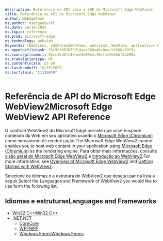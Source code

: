 ```yaml
---
description: Referência de API para o SDK do Microsoft Edge WebView2
title: Referência de API do Microsoft Edge WebView2
author: MSEdgeTeam
ms.author: msedgedevrel
ms.date: 10/14/2020
ms.topic: reference
ms.prod: microsoft-edge
ms.technology: webview
keywords: IWebView2, IWebView2WebView, webview2, WebView, aplicativos Win32, Win32, Edge, ICoreWebView2, ICoreWebView2Controller, controle de navegador
ms.openlocfilehash: 36c951967675d1daed769e40e8eacbf668a5973c
ms.sourcegitcommit: 61cc15d2fc89aee3e09cec48ef1e0e5bbf8d289a
ms.translationtype: MT
ms.contentlocale: pt-BR
ms.lasthandoff: 10/15/2020
ms.locfileid: "11119049"
---
```

# <span data-ttu-id="f4cff-104">Referência de API do Microsoft Edge WebView2</span><span class="sxs-lookup"><span data-stu-id="f4cff-104">Microsoft Edge WebView2 API Reference</span></span>  

<span data-ttu-id="f4cff-105">O controle WebView2 do Microsoft Edge permite que você hospede conteúdo da Web em seu aplicativo usando o [Microsoft Edge (Chromium)](https://www.microsoftedgeinsider.com) como mecanismo de renderização.</span><span class="sxs-lookup"><span data-stu-id="f4cff-105">The Microsoft Edge WebView2 control enables you to host web content in your application using [Microsoft Edge (Chromium)](https://www.microsoftedgeinsider.com) as the rendering engine.</span></span>  <span data-ttu-id="f4cff-106">Para obter mais informações, consulte [visão geral do Microsoft Edge WebView2](./index.md) e [introdução ao WebView2](gettingstarted/win32.md).</span><span class="sxs-lookup"><span data-stu-id="f4cff-106">For more information, see [Overview of Microsoft Edge WebView2](./index.md) and [Getting Started with WebView2](gettingstarted/win32.md).</span></span>  

<span data-ttu-id="f4cff-107">Selecione os idiomas e a estrutura do WebView2 que deseja usar na lista a seguir.</span><span class="sxs-lookup"><span data-stu-id="f4cff-107">Select the Languages and Framework of WebView2 you would like to use form the following list.</span></span>  

## <span data-ttu-id="f4cff-108">Idiomas e estruturas</span><span class="sxs-lookup"><span data-stu-id="f4cff-108">Languages and Frameworks</span></span>  

*   [<span data-ttu-id="f4cff-109">Win32 C++</span><span class="sxs-lookup"><span data-stu-id="f4cff-109">Win32 C++</span></span>](/microsoft-edge/webview2/reference/win32/index)  
*   <span data-ttu-id="f4cff-110">.NET</span><span class="sxs-lookup"><span data-stu-id="f4cff-110">.NET</span></span>  
    *   [<span data-ttu-id="f4cff-111">Core</span><span class="sxs-lookup"><span data-stu-id="f4cff-111">Core</span></span>][DotnetMicrosoftWebWebView2CoreNamespace]  
    *   [<span data-ttu-id="f4cff-112">WPF</span><span class="sxs-lookup"><span data-stu-id="f4cff-112">WPF</span></span>][DotnetMicrosoftWebWebView2WpfNamespace]  
    *   [<span data-ttu-id="f4cff-113">Windows Forms</span><span class="sxs-lookup"><span data-stu-id="f4cff-113">Windows Forms</span></span>][DotnetMicrosoftWebWebView2WinformsNamespace]  

[DotnetMicrosoftWebWebview2CoreNamespace]: /dotnet/api/microsoft.web.webview2.core "Namespace Microsoft. Web. WebView2. Core | Documentos da Microsoft"
[DotnetMicrosoftWebWebview2WpfNamespace]: /dotnet/api/microsoft.web.webview2.wpf "Namespace Microsoft. Web. WebView2. WPF | Documentos da Microsoft"
[DotnetMicrosoftWebWebview2WinformsNamespace]: /dotnet/api/microsoft.web.webview2.winforms "Namespace Microsoft. Web. WebView2. WinForms | Documentos da Microsoft"
